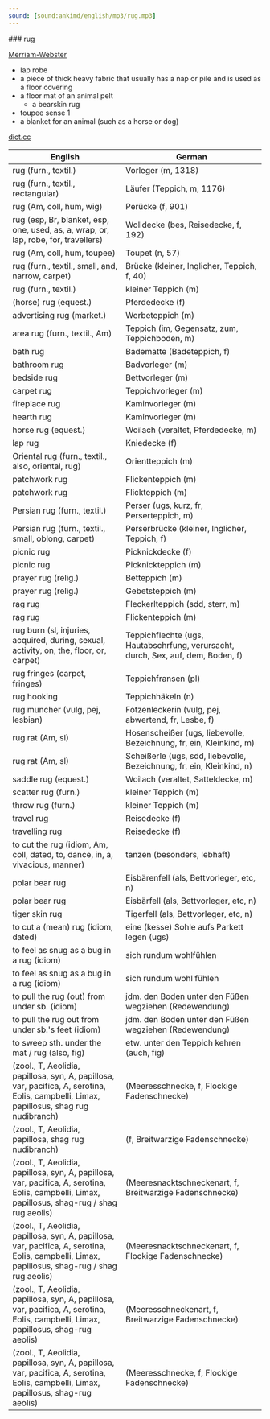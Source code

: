 ```yaml
---
sound: [sound:ankimd/english/mp3/rug.mp3]
---
```


\### rug

[Merriam-Webster](https://www.merriam-webster.com/dictionary/rug)

- lap robe
- a piece of thick heavy fabric that usually has a nap or pile and is used as a floor covering
- a floor mat of an animal pelt
    - a bearskin rug
- toupee sense 1
- a blanket for an animal (such as a horse or dog)

[dict.cc](https://www.dict.cc/rug)

| English        | German       |
| -------------- | ------------ |
| rug (furn., textil.) | Vorleger (m, 1318) |
| rug (furn., textil., rectangular) | Läufer (Teppich, m, 1176) |
| rug (Am, coll, hum, wig) | Perücke (f, 901) |
| rug (esp, Br, blanket, esp, one, used, as, a, wrap, or, lap, robe, for, travellers) | Wolldecke (bes, Reisedecke, f, 192) |
| rug (Am, coll, hum, toupee) | Toupet (n, 57) |
| rug (furn., textil., small, and, narrow, carpet) | Brücke (kleiner, lnglicher, Teppich, f, 40) |
| rug (furn., textil.) | kleiner Teppich (m) |
| (horse) rug (equest.) | Pferdedecke (f) |
| advertising rug (market.) | Werbeteppich (m) |
| area rug (furn., textil., Am) | Teppich (im, Gegensatz, zum, Teppichboden, m) |
| bath rug | Badematte (Badeteppich, f) |
| bathroom rug | Badvorleger (m) |
| bedside rug | Bettvorleger (m) |
| carpet rug | Teppichvorleger (m) |
| fireplace rug | Kaminvorleger (m) |
| hearth rug | Kaminvorleger (m) |
| horse rug (equest.) | Woilach (veraltet, Pferdedecke, m) |
| lap rug | Kniedecke (f) |
| Oriental rug (furn., textil., also, oriental, rug) | Orientteppich (m) |
| patchwork rug | Flickenteppich (m) |
| patchwork rug | Flickteppich (m) |
| Persian rug (furn., textil.) | Perser (ugs, kurz, fr, Perserteppich, m) |
| Persian rug (furn., textil., small, oblong, carpet) | Perserbrücke (kleiner, lnglicher, Teppich, f) |
| picnic rug | Picknickdecke (f) |
| picnic rug | Picknickteppich (m) |
| prayer rug (relig.) | Betteppich (m) |
| prayer rug (relig.) | Gebetsteppich (m) |
| rag rug | Fleckerlteppich (sdd, sterr, m) |
| rag rug | Flickenteppich (m) |
| rug burn (sl, injuries, acquired, during, sexual, activity, on, the, floor, or, carpet) | Teppichflechte (ugs, Hautabschrfung, verursacht, durch, Sex, auf, dem, Boden, f) |
| rug fringes (carpet, fringes) | Teppichfransen (pl) |
| rug hooking | Teppichhäkeln (n) |
| rug muncher (vulg, pej, lesbian) | Fotzenleckerin (vulg, pej, abwertend, fr, Lesbe, f) |
| rug rat (Am, sl) | Hosenscheißer (ugs, liebevolle, Bezeichnung, fr, ein, Kleinkind, m) |
| rug rat (Am, sl) | Scheißerle (ugs, sdd, liebevolle, Bezeichnung, fr, ein, Kleinkind, n) |
| saddle rug (equest.) | Woilach (veraltet, Satteldecke, m) |
| scatter rug (furn.) | kleiner Teppich (m) |
| throw rug (furn.) | kleiner Teppich (m) |
| travel rug | Reisedecke (f) |
| travelling rug | Reisedecke (f) |
| to cut the rug (idiom, Am, coll, dated, to, dance, in, a, vivacious, manner) | tanzen (besonders, lebhaft) |
| polar bear rug | Eisbärenfell (als, Bettvorleger, etc, n) |
| polar bear rug | Eisbärfell (als, Bettvorleger, etc, n) |
| tiger skin rug | Tigerfell (als, Bettvorleger, etc, n) |
| to cut a (mean) rug (idiom, dated) | eine (kesse) Sohle aufs Parkett legen (ugs) |
| to feel as snug as a bug in a rug (idiom) | sich rundum wohlfühlen |
| to feel as snug as a bug in a rug (idiom) | sich rundum wohl fühlen |
| to pull the rug (out) from under sb. (idiom) | jdm. den Boden unter den Füßen wegziehen (Redewendung) |
| to pull the rug out from under sb.'s feet (idiom) | jdm. den Boden unter den Füßen wegziehen (Redewendung) |
| to sweep sth. under the mat / rug (also, fig) | etw. unter den Teppich kehren (auch, fig) |
|  (zool., T, Aeolidia, papillosa, syn, A, papillosa, var, pacifica, A, serotina, Eolis, campbelli, Limax, papillosus, shag rug nudibranch) |  (Meeresschnecke, f, Flockige Fadenschnecke) |
|  (zool., T, Aeolidia, papillosa, shag rug nudibranch) |  (f, Breitwarzige Fadenschnecke) |
|  (zool., T, Aeolidia, papillosa, syn, A, papillosa, var, pacifica, A, serotina, Eolis, campbelli, Limax, papillosus, shag-rug / shag rug aeolis) |  (Meeresnacktschneckenart, f, Breitwarzige Fadenschnecke) |
|  (zool., T, Aeolidia, papillosa, syn, A, papillosa, var, pacifica, A, serotina, Eolis, campbelli, Limax, papillosus, shag-rug / shag rug aeolis) |  (Meeresnacktschneckenart, f, Flockige Fadenschnecke) |
|  (zool., T, Aeolidia, papillosa, syn, A, papillosa, var, pacifica, A, serotina, Eolis, campbelli, Limax, papillosus, shag-rug aeolis) |  (Meeresschneckenart, f, Breitwarzige Fadenschnecke) |
|  (zool., T, Aeolidia, papillosa, syn, A, papillosa, var, pacifica, A, serotina, Eolis, campbelli, Limax, papillosus, shag-rug aeolis) |  (Meeresschnecke, f, Flockige Fadenschnecke) |
